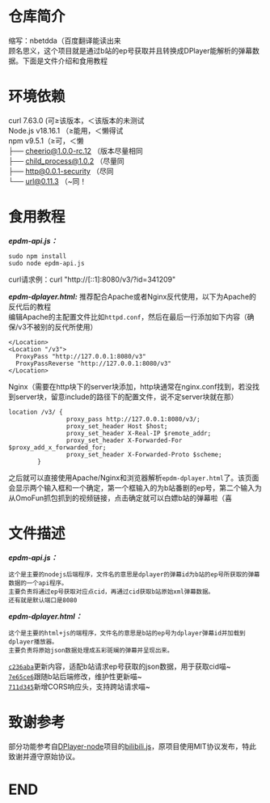 # 仓库简介
缩写：nbetdda（百度翻译能读出来    
顾名思义，这个项目就是通过b站的ep号获取并且转换成DPlayer能解析的弹幕数据。下面是文件介绍和食用教程
# 环境依赖
curl 7.63.0 (可≥该版本，＜该版本的未测试    
Node.js v18.16.1 （≥能用，＜懒得试    
npm v9.5.1（≥可，＜懒    
├── cheerio@1.0.0-rc.12 （版本尽量相同    
├── child_process@1.0.2 （尽量同    
├── http@0.0.1-security （尽同    
└── url@0.11.3 （~同！    
# 食用教程
***epdm-api.js：***
```
sudo npm install
sudo node epdm-api.js
```
curl请求例：curl "http://[::1]:8080/v3/?id=341209"    

***epdm-dplayer.html:***
推荐配合Apache或者Nginx反代使用，以下为Apache的反代后的教程    
编辑Apache的主配置文件比如`httpd.conf`，然后在最后一行添加如下内容（确保/v3不被别的反代所使用）    
```
</Location>
<Location "/v3">
  ProxyPass "http://127.0.0.1:8080/v3"
  ProxyPassReverse "http://127.0.0.1:8080/v3"
</Location>
```
Nginx（需要在http块下的server块添加，http块通常在nginx.conf找到，若没找到server块，留意include的路径下的配置文件，说不定server块就在那）
```
location /v3/ {
                proxy_pass http://127.0.0.1:8080/v3/;
                proxy_set_header Host $host;
                proxy_set_header X-Real-IP $remote_addr;
                proxy_set_header X-Forwarded-For $proxy_add_x_forwarded_for;
                proxy_set_header X-Forwarded-Proto $scheme;
        }
```
之后就可以直接使用Apache/Nginx和浏览器解析`epdm-dplayer.html`了。该页面会显示两个输入框和一个确定，第一个框输入的为b站番剧的ep号，第二个输入为从OmoFun抓包抓到的视频链接，点击确定就可以白嫖b站的弹幕啦（喜
# 文件描述
***epdm-api.js：***
```
这个是主要的nodejs后端程序，文件名的意思是dplayer的弹幕id为b站的ep号所获取的弹幕数据的一个api程序。
主要负责将通过ep号获取对应点cid，再通过cid获取b站原始xml弹幕数据。
还有就是默认端口是8080
```
***epdm-dplayer.html：***
```
这个是主要的html+js的端程序，文件名的意思是b站的ep号为dplayer弹幕id并加载到dplayer播放器。
主要负责将原始json数据处理成五彩斑斓的弹幕并呈现出来。
```
[`c236aba`](https://github.com/XiaoTong6666/NodeJS-Bilibili-EPID-To-DPlayer-Danmaku-API/commit/c236abaaafc671e79d74d7557b85834ce46ae0d1)更新内容，适配b站请求ep号获取的json数据，用于获取cid喵~    
[`7e65ce6`](https://github.com/XiaoTong6666/NodeJS-Bilibili-EPID-To-DPlayer-Danmaku-API/commit/7e65ce6f993a4a784505b9b3ff800722068bcde5)跟随b站后端修改，维护性更新喵~    
[`711d345`](https://github.com/XiaoTong6666/NodeJS-Bilibili-EPID-To-DPlayer-Danmaku-API/commit/711d345bc286a6cb1710d8f7fc8c3c05caf7676e)新增CORS响应头，支持跨站请求喵~    
# 致谢参考
部分功能参考自[DPlayer-node](https://github.com/MoePlayer/DPlayer-node)项目的[bilibili.js](https://github.com/MoePlayer/DPlayer-node/blob/master/routes/bilibili.js)，原项目使用MIT协议发布，特此致谢并遵守原始协议。
# END
